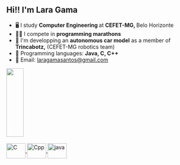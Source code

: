 ## Hi!! I'm Lara Gama

- 🖥️ I study <b> Computer Engineering </b> at <b> CEFET-MG, </b> Belo Horizonte
- 👩‍💻 I compete in <b> programming marathons </b>
- 🚗 I'm developping an <b>autonomous car model</b> as a member of <b>Trincabotz,</b> (CEFET-MG robotics team)
- 📒 Programming languages: <b>Java, C, C++</b>
- 📧 Email: laragamasantos@gmail.com

<div align="left">
  <a href="https://github.com/laragamasantos">
  <img height="180em" width="30%" src="https://github-readme-stats.vercel.app/api/top-langs/?username=laragamasantos&layout=compact&langs_count=7&theme=nightowl"/>
</div>
<div style="display: inline_block"><br>
  <img align="center" alt="C" height="40" width="50" src="https://cdn.jsdelivr.net/gh/devicons/devicon/icons/c/c-original.svg">
  <img align="center" alt="Cpp" height="40" width="50" src="https://cdn.jsdelivr.net/gh/devicons/devicon/icons/cplusplus/cplusplus-original.svg">
  <img align="center" alt="java" height="40" width="50" src="https://cdn.jsdelivr.net/gh/devicons/devicon/icons/java/java-original.svg">
</div>
